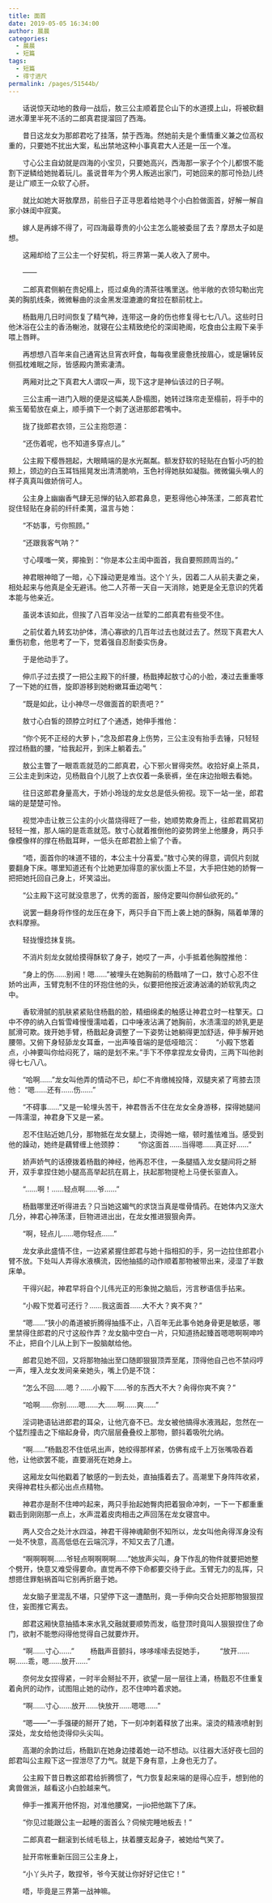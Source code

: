 ```yaml
---
title: 面首
date: 2019-05-05 16:34:00
author: 晨晨
categories: 
  - 晨晨
  - 短篇
tags: 
  - 短篇
  - 得寸进尺
permalink: /pages/51544b/
---
```


　　话说惊天动地的救母一战后，敖三公主顺着昆仑山下的水道摸上山，将被砍翻进水潭里半死不活的二郎真君提溜回了西海。

<!-- more -->

　　昔日这龙女为那郎君吃了挂落，禁于西海。然她前夫是个重情重义兼之位高权重的，只要她不扰出大案，私出禁地这种小事真君大人还是一压一个准。

　　寸心公主自幼就是四海的小宝贝，只要她高兴，西海那一家子个个儿都恨不能割下逆鳞给她抛着玩儿。虽说昔年为个男人叛逃出家门，可她回来的那可怜劲儿终是让广顺王一众软了心肝。

　　就比如她大哥敖摩昂，前些日子正寻思着给她寻个小白脸做面首，好解一解自家小妹闺中寂寞。

　　嫁人是再嫁不得了，可四海最尊贵的小公主怎么能被委屈了去？摩昂太子如是想。

　　这厢却给了三公主一个好契机，将三界第一美人收入了房中。

　　——

　　二郎真君侧躺在贵妃榻上，揽过桌角的清茶往嘴里送。他半敞的衣领勾勒出完美的胸肌线条，微微鬈曲的淡金黑发湿漉漉的耷拉在额前枕上。

　　杨戬用几日时间恢复了精气神，连带这一身的伤也修复得七七八八。这些时日他沐浴在公主的香汤榭池，就寝在公主精致绝伦的深闺艳阁，吃食由公主殿下亲手喂上唇畔。

　　再想想八百年来自己通宵达旦宵衣旰食，每每夜里疲惫抚按眉心，或是辗转反侧孤枕难眠之际，皆感殿内萧索凄清。

　　两厢对比之下真君大人谓叹一声，现下这才是神仙该过的日子啊。

　　三公主甫一进门入眼的便是这幅美人卧榻图，她转过珠帘走至榻前，将手中的紫玉葡萄放在桌上，顺手摘下一个剥了送进那郎君嘴中。

　　拢了拢郎君衣领，三公主抱怨道：

　　“还伤着呢，也不知道多穿点儿。”

　　公主殿下樱唇翘起，大眼睛端的是水光粼粼。额发舒软的轻贴在白皙小巧的脸颊上，颈边的白玉耳铛摇晃发出清清脆响，玉色衬得她肤如凝脂。微微偏头嗔人的样子真真叫做娇俏可人。

　　公主身上幽幽香气肆无忌惮的钻入郎君鼻息，更惹得他心神荡漾，二郎真君忙捉住轻贴在身前的纤纤柔荑，温言与她：

　　“不妨事，亏你照顾。”

　　“还跟我客气呐？”

　　寸心噗嗤一笑，揶揄到：“你是本公主闺中面首，我自要照顾周当的。”

　　神君眼神暗了一暗，心下躁动更是难当。这个丫头，因着二人从前夫妻之亲，相处起来与他真是全无避讳。他二人芥蒂一天自一天消除，她更是全无意识的凭着本能与他亲近。

　　虽说本该如此，但挨了八百年没沾一丝荤的二郎真君有些受不住。

　　之前仗着九转玄功护体，清心寡欲的几百年过去也就过去了。然现下真君大人重伤初愈，他思考了一下，觉着强自忍耐委实伤身。

　　于是他动手了。

　　伸爪子过去摸了一把公主殿下的纤腰，杨戬捧起敖寸心的小脸，凑过去重重啄了一下她的红唇，旋即游移到她粉嫩耳垂边喝气：

　　“既是如此，让小神尽一尽做面首的职责吧？”

　　敖寸心白皙的颈脖立时红了个通透，她伸手推他：

　　“你个死不正经的大萝卜，”念及郎君身上伤势，三公主没有抬手去锤，只轻轻捏过杨戬的腰，“给我起开，到床上躺着去。”

　　敖公主瞥了一眼乖乖就范的二郎真君，心下邪火冒得突然。收拾好桌上茶具，三公主走到床边，见杨戬自个儿脱了上衣仅着一条亵裤，坐在床边抬眼去看她。

　　往日这郎君身量高大，于娇小玲珑的龙女总是低头俯视。现下一站一坐，郎君端的是楚楚可怜。

　　视觉冲击让敖三公主的小火苗烧得旺了一些，她顺势欺身而上，往郎君肩窝初轻轻一推，那人端的是乖乖就范。敖寸心就着推倒他的姿势跨坐上他腰身，两只手像模像样的撑在杨戬耳畔，一低头在郎君脸上偷了个香。

　　“唔，面首你的味道不错的，本公主十分喜爱。”敖寸心笑的得意，调侃片刻就要翻身下床。哪里知道还有个比她更加得意的家伙面上不显，大手把住她的娇臀一把把她托回自己身上，坏笑溢出。

　　“公主殿下这可就没意思了，优秀的面首，服侍定要叫你醉仙欲死的。”

　　说罢一翻身将作怪的龙压在身下，两只手自下而上袭上她的酥胸，隔着单薄的衣料摩擦。

　　轻拢慢捻抹复挑。

　　不消片刻龙女就给摸得酥软了身子，她哎了一声，小手抵着他胸膛推他：

　　“身上的伤……别闹！嗯……”被埋头在她胸前的杨戬啃了一口，敖寸心忍不住娇吟出声，玉臂克制不住的环抱住他的头，似要把他按近波涛汹涌的娇软乳肉之中。

　　香软滑腻的肌肤紧紧贴住杨戬的脸，精细绵柔的触感让神君立时一柱擎天。口中不停的纳入白皙雪峰慢慢濡啮着，口中唾液沾满了她胸前，水渍濡湿的娇乳更是腻滑可欺。拨开她手臂，杨戬起身调整了一下姿势让她躺得更加舒适，伸手解开她腰带。又俯下身轻舔龙女耳垂，一出声嗓音端的是低哑暗沉：
　　“小殿下悠着点，小神要叫你给闷死了，端的是划不来。”手下不停拿捏龙女骨肉，三两下叫他剥得七七八八。

　　“哈啊……”龙女叫他弄的情动不已，却仁不肯缴械投降，双腿夹紧了弯膝去顶他：
    “嗯……还有……伤……”

　　“不碍事……”又是一轮埋头苦干，神君唇舌不住在龙女全身游移，探得她腿间一阵濡湿，神君身下又是一紧。

　　忍不住贴近她几分，那物抵在龙女腿上，烫得她一缩，顿时羞怯难当。感受到他的躁动，她终是藕臂缠上他颈脖：
　　“你这面首……当得嗯……真正好……”

　　娇声娇气的话撩拨着杨戬的神经，他再忍不住，一条腿插入龙女腿间将之掰开，双手拿捏住她小腿高高举起抗在肩上，扶起那物提枪上马便长驱直入。

　　“……啊！……轻点啊……爷……”

　　杨戬哪里还听得进去？只当她这媚气的求饶当真是噬骨情药。在她体内又涨大几分，神君心神荡漾，巨物进进出出，在龙女推进狠狠肏弄。

　　“啊，轻点儿……嗯你轻点……”

　　龙女承此盛情不住，一边紧紧握住郎君与她十指相扣的手，另一边拉住郎君小臂不放。下处叫人弄得水液横流，因他抽插的动作顺着那物被带出来，浸湿了半数床单。

　　干得兴起，神君早将自个儿伟光正的形象抛之脑后，污言秽语信手拈来。

　　“小殿下觉着可还行？……我这面首……大不大？爽不爽？”

　　“嗯……”狭小的甬道被折腾得抽搐不止，八百年无此事令她身骨更是敏感，哪里禁得住郎君的尺寸这般作弄？龙女脑中空白一片，只知道扬起臻首嗯嗯啊啊呻吟不止，把自个儿从上到下一股脑献给他。

　　郎君见她不回，又将那物抽出至口随即狠狠顶弄至尾，顶得他自己也不禁闷哼一声，埋入龙女发间亲亲她头，嘴上仍是不饶：

　　“怎么不回……嗯？……小殿下……爷的东西大不大？肏得你爽不爽？”

　　“哈啊……你别……嗯……大……啊……爽……”

　　淫词艳语钻进郎君的耳朵，让他亢奋不已。龙女被他搞得水液溅起，忽然在一个猛烈撞击之下缩起身骨，肉穴层层叠叠绞上那物，颤抖着吸吮允纳。

　　“啊……”杨戬忍不住低吼出声，她绞得那样紧，仿佛有成千上万张嘴吸吞着他，让他欲罢不能，直要溺死在她身上。

　　这厢龙女叫他戳着了敏感的一到去处，直抽搐着去了。高潮里下身阵阵收紧，夹得神君柱头都沁出点点精物。

　　神君亦是耐不住呻吟起来，两只手抬起她臀肉把着狠命冲刺，一下一下都重重戳击到刚刚那一点上，水声混着皮肉相击之声回荡在龙女寝宫中。

　　两人交合之处汁水四溢，神君干得神魂颠倒不知所以，龙女叫他肏得浑身没有一处不快意，高高低低在云端沉浮，不知又去了几遭。

　　“啊啊啊啊……爷轻点啊啊啊啊……”她放声尖叫，身下作乱的物件就要把她整个劈开，快意又难受得要命。直觉再不停下命都要交待于此。玉臂无力的乱挥，只想摁住罪魁祸首叫它别再折磨于她。

　　龙女脑子里混乱不堪，只望停下这一遭酷刑，竟一手伸向交合处把那物狠狠捏住，妄图推它离去。

　　郎君这厢快意抽插本来水乳交融就要顺势而发，临登顶时竟叫人狠狠捏住了命门，欲射不能憋闷得他觉得自己就要炸开。

　　“啊……寸心……”
　　杨戬声音颤抖，哆哆嗦嗦去捉她手，
　　“放开……啊……乖，嗯……放开……”

　　奈何龙女捏得紧，一时半会掰扯不开，欲望一层一层往上涌，杨戬忍不住重复着肏屄的动作，试图阻止她的动作，忍不住呻吟着求她。

　　“啊……寸心……放开……快放开……嗯嗯……”

　　“嗯——”一手强硬的掰开了她，下一刻冲刺着释放了出来。滚烫的精液喷射到深处，龙女给他烫得仰头尖叫。

　　高潮的余韵过后，杨戬趴在她身边搂着她一动不想动。以往器大活好夜七回的郎君叫公主殿下这一捏泄尽了力气。就是下身有意，上身也无力了。

　　公主殿下昔日教这郎君给折腾惯了，气力恢复起来端的是得心应手，想到他的禽兽做派，越看这小白脸越来气。

　　伸手一推离开他怀抱，对准他腰窝，一jio把他踹下了床。

　　“你见过能跟公主一起睡的面首么？伺候完睡地板去！”

　　二郎真君一翻滚到长绒毛毯上，扶着腰支起身子，被她给气笑了。

　　扯开帘帐重新压回三公主身上，

　　“小丫头片子，敢捏爷，爷今天就让你好好记住它！”

　　唔，毕竟是三界第一战神嘛。
